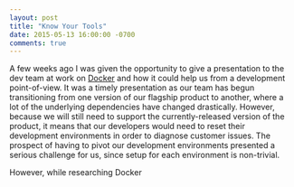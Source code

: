```yaml
---
layout: post
title: "Know Your Tools"
date: 2015-05-13 16:00:00 -0700
comments: true
---
```

A few weeks ago I was given the opportunity to give a presentation to the dev
team at work on [Docker](http://www.docker.com) and how it could help us from
a development point-of-view. It was a timely presentation as our team has begun
transitioning from one version of our flagship product to another, where a lot
of the underlying dependencies have changed drastically. However, because we
will still need to support the currently-released version of the product, it
means that our developers would need to reset their development environments
in order to diagnose customer issues. The prospect of having to pivot our
development environments presented a serious challenge for us, since setup for
each environment is non-trivial.

However, while researching Docker
